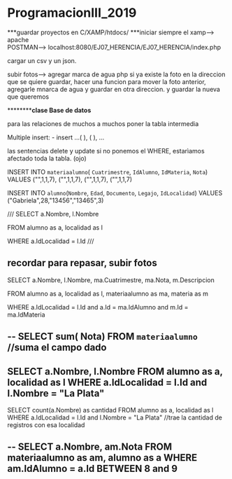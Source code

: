 # ProgramacionIII_2019
***guardar proyectos en C/XAMP/htdocs/
***iniciar siempre el xamp--> apache	
POSTMAN--> localhost:8080/EJ07_HERENCIA/EJ07_HERENCIA/index.php

cargar  un csv y  un  json. 

subir fotos--> agregar marca de agua php 
si ya existe la foto en la direccion que se quiere guardar, hacer una funcion para mover la foto anterior, agregarle mnarca de agua 
y  guardar en otra direccion. y guardar la nueva que queremos

**********************************************************clase Base de datos**************************************************

para las relaciones de muchos a muchos poner la tabla intermedia

Multiple insert:
	- insert ...(   ), (  ), ...

las sentencias delete y update si  no  ponemos el WHERE, estarìamos afectado  toda la tabla. (ojo)

INSERT INTO `materiaalumno`( `Cuatrimestre`, `IdAlumno`, `IdMateria`, `Nota`) VALUES 
("",1,1,7),
("",1,1,7),
("",1,1,7),
("",1,1,7)

INSERT INTO `alumno`(`Nombre`, `Edad`, `Documento`, `Legajo`, `IdLocalidad`) VALUES ("Gabriela",28,"13456","13465",3)

///
SELECT a.Nombre, l.Nombre

FROM alumno as a, localidad as l

WHERE a.IdLocalidad = l.Id
///

recordar para repasar, subir fotos
--
SELECT a.Nombre, l.Nombre, ma.Cuatrimestre, ma.Nota, m.Descripcion

FROM alumno as a, localidad as l, materiaalumno as ma, materia as m

WHERE a.IdLocalidad = l.Id and a.Id = ma.IdAlumno and m.Id = ma.IdMateria

--
SELECT sum( Nota) FROM `materiaalumno`
//suma el campo dado
--
SELECT a.Nombre, l.Nombre FROM alumno as a, localidad as l WHERE a.IdLocalidad = l.Id and l.Nombre = "La Plata"
--
SELECT count(a.Nombre) as cantidad
FROM alumno as a, localidad as l
WHERE a.IdLocalidad = l.Id and l.Nombre = "La Plata"
//trae la cantidad de registros con esa localidad

--
SELECT a.Nombre, am.Nota 
FROM materiaalumno as am, alumno as a WHERE am.IdAlumno = a.Id
BETWEEN 8 and 9
--

